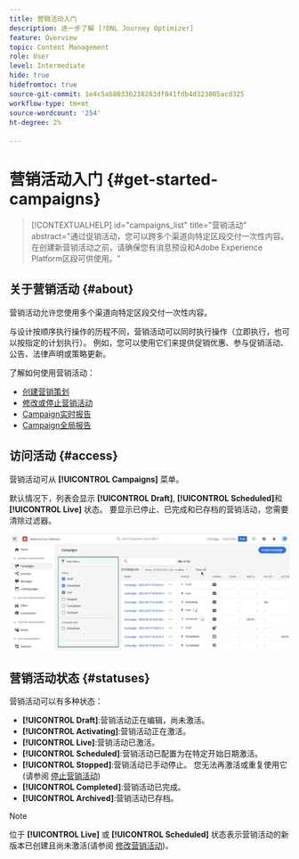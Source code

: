 ```yaml
---
title: 营销活动入门
description: 进一步了解 [!DNL Journey Optimizer]
feature: Overview
topic: Content Management
role: User
level: Intermediate
hide: true
hidefromtoc: true
source-git-commit: 1e4c5ab80336238283df041fdb4d323005acd325
workflow-type: tm+mt
source-wordcount: '254'
ht-degree: 2%

---
```



# 营销活动入门 {#get-started-campaigns}

>[!CONTEXTUALHELP]
>id="campaigns_list"
>title="营销活动"
>abstract="通过促销活动，您可以跨多个渠道向特定区段交付一次性内容。 在创建新营销活动之前，请确保您有消息预设和Adobe Experience Platform区段可供使用。"

## 关于营销活动 {#about}

营销活动允许您使用多个渠道向特定区段交付一次性内容。

与设计按顺序执行操作的历程不同，营销活动可以同时执行操作（立即执行，也可以按指定的计划执行）。 例如，您可以使用它们来提供促销优惠、参与促销活动、公告、法律声明或策略更新。

了解如何使用营销活动：
* [创建营销策划](create-campaign.md)
* [修改或停止营销活动](modify-stop-campaign.md)
* [Campaign实时报告](campaign-live-report.md)
* [Campaign全局报告](campaign-global-report.md)

## 访问活动 {#access}

营销活动可从 **[!UICONTROL Campaigns]** 菜单。

默认情况下，列表会显示 **[!UICONTROL Draft]**, **[!UICONTROL Scheduled]**&#x200B;和 **[!UICONTROL Live]** 状态。 要显示已停止、已完成和已存档的营销活动，您需要清除过滤器。

![](assets/create-campaign-list.png)

## 营销活动状态 {#statuses}

营销活动可以有多种状态：

* **[!UICONTROL Draft]**:营销活动正在编辑，尚未激活。
* **[!UICONTROL Activating]**:营销活动正在激活。
* **[!UICONTROL Live]**:营销活动已激活。
* **[!UICONTROL Scheduled]**:营销活动已配置为在特定开始日期激活。
* **[!UICONTROL Stopped]**:营销活动已手动停止。 您无法再激活或重复使用它(请参阅 [停止营销活动](modify-stop-campaign.md#stop))
* **[!UICONTROL Completed]**:营销活动已完成。
* **[!UICONTROL Archived]**:营销活动已存档。

>[!NOTE]
>
>位于 **[!UICONTROL Live]** 或 **[!UICONTROL Scheduled]** 状态表示营销活动的新版本已创建且尚未激活(请参阅 [修改营销活动](modify-stop-campaign.md#modify))。
